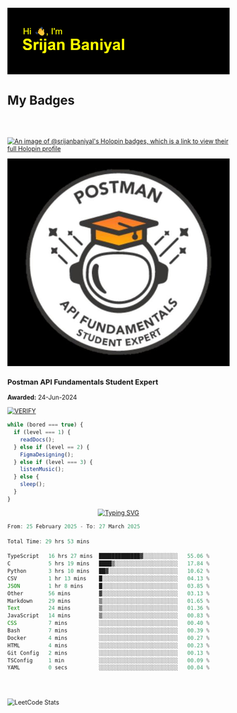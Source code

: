 ![Header](./header.png)

# My Badges

<Br />
<Br />

[![An image of @srijanbaniyal's Holopin badges, which is a link to view their full Holopin profile](https://holopin.me/srijanbaniyal)](https://holopin.io/@srijanbaniyal)

[![Postman API Fundamentals Student Expert](/Postman.jpeg)](https://api.badgr.io/public/assertions/r9BLLy0oTfKJBbkGuDI1zA)

### Postman API Fundamentals Student Expert

**Awarded:** 24-Jun-2024

[![VERIFY](https://img.shields.io/badge/VERIFY-blue)](https://badgecheck.io?url=https%3A%2F%2Fapi.badgr.io%2Fpublic%2Fassertions%2Fr9BLLy0oTfKJBbkGuDI1zA)

```javascript
while (bored === true) {
  if (level === 1) {
    readDocs();
  } else if (level == 2) {
    FigmaDesigning();
  } else if (level === 3) {
    listenMusic();
  } else {
    sleep();
  }
}
```

<p align="center">
  <a href="https://git.io/typing-svg"><img src="https://readme-typing-svg.demolab.com?font=Tilt+Prism&size=30&pause=1000&color=0FF75B&center=true&vCenter=true&width=800&height=80&lines=Time+spent+on+various+Programming+languages" alt="Typing SVG" /></a>
</p>

<!--START_SECTION:waka-->

```TypeScript
From: 25 February 2025 - To: 27 March 2025

Total Time: 29 hrs 53 mins

TypeScript   16 hrs 27 mins  █████████████▓░░░░░░░░░░░   55.06 %
C            5 hrs 19 mins   ████▒░░░░░░░░░░░░░░░░░░░░   17.84 %
Python       3 hrs 10 mins   ██▓░░░░░░░░░░░░░░░░░░░░░░   10.62 %
CSV          1 hr 13 mins    █░░░░░░░░░░░░░░░░░░░░░░░░   04.13 %
JSON         1 hr 8 mins     █░░░░░░░░░░░░░░░░░░░░░░░░   03.85 %
Other        56 mins         ▓░░░░░░░░░░░░░░░░░░░░░░░░   03.13 %
Markdown     29 mins         ▒░░░░░░░░░░░░░░░░░░░░░░░░   01.65 %
Text         24 mins         ▒░░░░░░░░░░░░░░░░░░░░░░░░   01.36 %
JavaScript   14 mins         ▒░░░░░░░░░░░░░░░░░░░░░░░░   00.83 %
CSS          7 mins          ░░░░░░░░░░░░░░░░░░░░░░░░░   00.40 %
Bash         7 mins          ░░░░░░░░░░░░░░░░░░░░░░░░░   00.39 %
Docker       4 mins          ░░░░░░░░░░░░░░░░░░░░░░░░░   00.27 %
HTML         4 mins          ░░░░░░░░░░░░░░░░░░░░░░░░░   00.23 %
Git Config   2 mins          ░░░░░░░░░░░░░░░░░░░░░░░░░   00.13 %
TSConfig     1 min           ░░░░░░░░░░░░░░░░░░░░░░░░░   00.09 %
YAML         0 secs          ░░░░░░░░░░░░░░░░░░░░░░░░░   00.04 %
```

<!--END_SECTION:waka-->

<Br />
<Br />

![LeetCode Stats](https://leetcard.jacoblin.cool/Srijan-Baniyal?theme=dark&font=Rasa&ext=contest)
